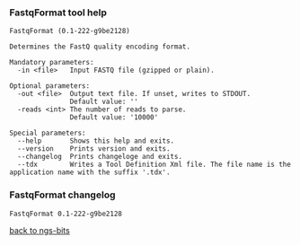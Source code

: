 ### FastqFormat tool help
	FastqFormat (0.1-222-g9be2128)
	
	Determines the FastQ quality encoding format.
	
	Mandatory parameters:
	  -in <file>   Input FASTQ file (gzipped or plain).
	
	Optional parameters:
	  -out <file>  Output text file. If unset, writes to STDOUT.
	               Default value: ''
	  -reads <int> The number of reads to parse.
	               Default value: '10000'
	
	Special parameters:
	  --help       Shows this help and exits.
	  --version    Prints version and exits.
	  --changelog  Prints changeloge and exits.
	  --tdx        Writes a Tool Definition Xml file. The file name is the application name with the suffix '.tdx'.
	
### FastqFormat changelog
	FastqFormat 0.1-222-g9be2128
	
[back to ngs-bits](https://github.com/marc-sturm/ngs-bits)